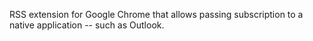 RSS extension for Google Chrome that allows passing subscription to a native application -- such as Outlook.
